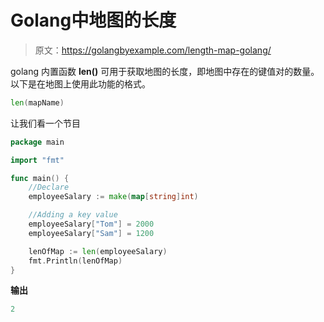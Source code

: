# Golang中地图的长度

> 原文：<https://golangbyexample.com/length-map-golang/>

golang 内置函数 **len()** 可用于获取地图的长度，即地图中存在的键值对的数量。以下是在地图上使用此功能的格式。

```go
len(mapName)
```

让我们看一个节目

```go
package main

import "fmt"

func main() {
    //Declare
    employeeSalary := make(map[string]int)

    //Adding a key value
    employeeSalary["Tom"] = 2000
    employeeSalary["Sam"] = 1200

    lenOfMap := len(employeeSalary)
    fmt.Println(lenOfMap)
}
```

**输出**

```go
2
```